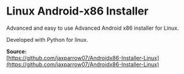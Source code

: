 # Linux Android-x86 Installer

Advanced and easy to use Advanced Android x86 installer for Linux. 

Developed with Python for linux.  

**Source:**  
[https://github.com/jaxparrow07/Androidx86-Installer-Linux](https://github.com/jaxparrow07/Androidx86-Installer-Linux)

